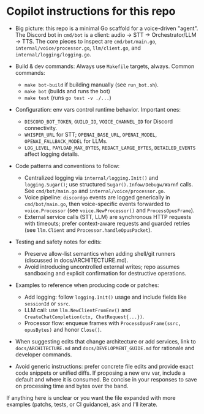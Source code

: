 <!--
This file provides concise, actionable guidance for AI coding agents working on the
discord-voice-lab repository. Keep it short (20-50 lines) and reference specific
files, commands, and patterns found in the tree.
-->
# Copilot instructions for this repo

- Big picture: this repo is a minimal Go scaffold for a voice-driven "agent". The
  Discord bot in `cmd/bot` is a client: audio -> STT -> Orchestrator/LLM -> TTS.
  The core pieces to inspect are `cmd/bot/main.go`, `internal/voice/processor.go`,
  `llm/client.go`, and `internal/logging/logging.go`.

- Build & dev commands: Always use `Makefile` targets, always. Common commands:
  - `make bot-build` if building manually (see `run_bot.sh`).
  - `make bot` (builds and runs the bot)
  - `make test` (runs `go test -v ./...`)

- Configuration: env vars control runtime behavior. Important ones:
  - `DISCORD_BOT_TOKEN`, `GUILD_ID`, `VOICE_CHANNEL_ID` for Discord connectivity.
  - `WHISPER_URL` for STT; `OPENAI_BASE_URL`, `OPENAI_MODEL`, `OPENAI_FALLBACK_MODEL` for LLMs.
  - `LOG_LEVEL`, `PAYLOAD_MAX_BYTES`, `REDACT_LARGE_BYTES`, `DETAILED_EVENTS` affect logging details.

- Code patterns and conventions to follow:
  - Centralized logging via `internal/logging.Init()` and `logging.Sugar()`; use structured
    `Sugar().Infow/Debugw/Warnf` calls. See `cmd/bot/main.go` and `internal/voice/processor.go`.
  - Voice pipeline: `discordgo` events are logged generically in `cmd/bot/main.go`, then
    voice-specific events forwarded to `voice.Processor` (see `voice.NewProcessor()` and `ProcessOpusFrame`).
  - External service calls (STT, LLM) are synchronous HTTP requests with timeouts; prefer
    context-aware requests and guarded retries (see `llm.Client` and `Processor.handleOpusPacket`).

- Testing and safety notes for edits:
  - Preserve allow-list semantics when adding shell/git runners (discussed in docs/ARCHITECTURE.md).
  - Avoid introducing uncontrolled external writes; repo assumes sandboxing and explicit
    confirmation for destructive operations.

- Examples to reference when producing code or patches:
  - Add logging: follow `logging.Init()` usage and include fields like `sessionId` or `ssrc`.
  - LLM call: use `llm.NewClientFromEnv()` and `CreateChatCompletion(ctx, ChatRequest{...})`.
  - Processor flow: enqueue frames with `ProcessOpusFrame(ssrc, opusBytes)` and honor `Close()`.

- When suggesting edits that change architecture or add services, link to `docs/ARCHITECTURE.md`
  and `docs/DEVELOPMENT_GUIDE.md` for rationale and developer commands.

- Avoid generic instructions: prefer concrete file edits and provide exact code snippets
  or unified diffs. If proposing a new env var, include a default and where it is consumed. Be concise in 
  your responses to save on processing time and bytes over the band.

If anything here is unclear or you want the file expanded with more examples (patchs, tests,
or CI guidance), ask and I'll iterate.
